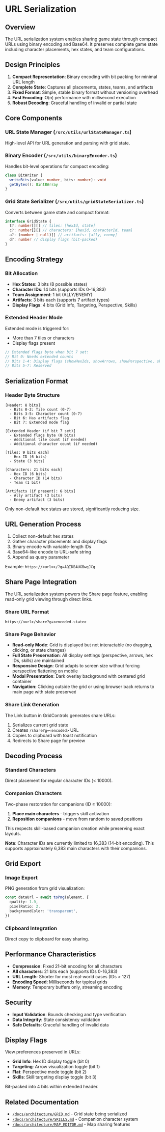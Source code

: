# URL Serialization

## Overview

The URL serialization system enables sharing game state through compact URLs using binary encoding and Base64. It preserves complete game state including character placements, hex states, and team configurations.

## Design Principles

1. **Compact Representation**: Binary encoding with bit packing for minimal URL length
2. **Complete State**: Captures all placements, states, teams, and artifacts
3. **Fixed Format**: Simple, stable binary format without versioning overhead
4. **Fast Encoding**: O(n) performance with millisecond execution
5. **Robust Decoding**: Graceful handling of invalid or partial state

## Core Components

### URL State Manager (`/src/utils/urlStateManager.ts`)

High-level API for URL generation and parsing with grid state.

### Binary Encoder (`/src/utils/binaryEncoder.ts`)

Handles bit-level operations for compact encoding:

```typescript
class BitWriter {
  writeBits(value: number, bits: number): void
  getBytes(): Uint8Array
}
```

### Grid State Serializer (`/src/utils/gridStateSerializer.ts`)

Converts between game state and compact format:

```typescript
interface GridState {
  t?: number[][] // tiles: [hexId, state]
  c?: number[][] // characters: [hexId, characterId, team]
  a?: (number | null)[] // artifacts: [ally, enemy]
  d?: number // display flags (bit-packed)
}
```

## Encoding Strategy

### Bit Allocation

- **Hex States**: 3 bits (8 possible states)
- **Character IDs**: 14 bits (supports IDs 0-16,383)
- **Team Assignment**: 1 bit (ALLY/ENEMY)
- **Artifacts**: 3 bits each (supports 7 artifact types)
- **Display Flags**: 4 bits (Grid Info, Targeting, Perspective, Skills)

### Extended Header Mode

Extended mode is triggered for:

- More than 7 tiles or characters
- Display flags present

```typescript
// Extended flags byte when bit 7 set:
// Bit 0: Needs extended counts
// Bits 1-4: Display flags (showHexIds, showArrows, showPerspective, showSkills)
// Bits 5-7: Reserved
```

## Serialization Format

### Header Byte Structure

```
[Header: 8 bits]
  - Bits 0-2: Tile count (0-7)
  - Bits 3-5: Character count (0-7)
  - Bit 6: Has artifacts flag
  - Bit 7: Extended mode flag

[Extended Header (if bit 7 set)]
  - Extended flags byte (8 bits)
  - Additional tile count (if needed)
  - Additional character count (if needed)

[Tiles: 9 bits each]
  - Hex ID (6 bits)
  - State (3 bits)

[Characters: 21 bits each]
  - Hex ID (6 bits)
  - Character ID (14 bits)
  - Team (1 bit)

[Artifacts (if present): 6 bits]
  - Ally artifact (3 bits)
  - Enemy artifact (3 bits)
```

Only non-default hex states are stored, significantly reducing size.

## URL Generation Process

1. Collect non-default hex states
2. Gather character placements and display flags
3. Binary encode with variable-length IDs
4. Base64-like encode to URL-safe string
5. Append as query parameter

Example: `https://<url>>/?g=AQIDBAUGBwgJCg`

## Share Page Integration

The URL serialization system powers the Share page feature, enabling read-only grid viewing through direct links.

### Share URL Format

```
https://<url>/share?g=<encoded-state>
```

### Share Page Behavior

- **Read-only Mode**: Grid is displayed but not interactable (no dragging, clicking, or state changes)
- **Full State Preservation**: All display settings (perspective, arrows, hex IDs, skills) are maintained
- **Responsive Design**: Grid adapts to screen size without forcing perspective flattening on mobile
- **Modal Presentation**: Dark overlay background with centered grid container
- **Navigation**: Clicking outside the grid or using browser back returns to main page with state preserved

### Share Link Generation

The Link button in GridControls generates share URLs:

1. Serializes current grid state
2. Creates `/share?g=<encoded>` URL
3. Copies to clipboard with toast notification
4. Redirects to Share page for preview

## Decoding Process

### Standard Characters

Direct placement for regular character IDs (< 10000).

### Companion Characters

Two-phase restoration for companions (ID ≥ 10000):

1. **Place main characters** - triggers skill activation
2. **Reposition companions** - move from random to saved positions

This respects skill-based companion creation while preserving exact layouts.

**Note**: Character IDs are currently limited to 16,383 (14-bit encoding). This supports approximately 6,383 main characters with their companions.

## Grid Export

### Image Export

PNG generation from grid visualization:

```typescript
const dataUrl = await toPng(element, {
  quality: 1.0,
  pixelRatio: 2,
  backgroundColor: 'transparent',
})
```

### Clipboard Integration

Direct copy to clipboard for easy sharing.

## Performance Characteristics

- **Compression**: Fixed 21-bit encoding for all characters
- **All characters**: 21 bits each (supports IDs 0-16,383)
- **URL Length**: Shorter for most real-world cases (IDs > 127)
- **Encoding Speed**: Milliseconds for typical grids
- **Memory**: Temporary buffers only, streaming encoding

## Security

- **Input Validation**: Bounds checking and type verification
- **Data Integrity**: State consistency validation
- **Safe Defaults**: Graceful handling of invalid data

## Display Flags

View preferences preserved in URLs:

- **Grid Info**: Hex ID display toggle (bit 0)
- **Targeting**: Arrow visualization toggle (bit 1)
- **Flat**: Perspective mode toggle (bit 2)
- **Skills**: Skill targeting display toggle (bit 3)

Bit-packed into 4 bits within extended header.

## Related Documentation

- [`/docs/architecture/GRID.md`](./GRID.md) - Grid state being serialized
- [`/docs/architecture/SKILLS.md`](./SKILLS.md) - Companion character system
- [`/docs/architecture/MAP_EDITOR.md`](./MAP_EDITOR.md) - Map sharing features
